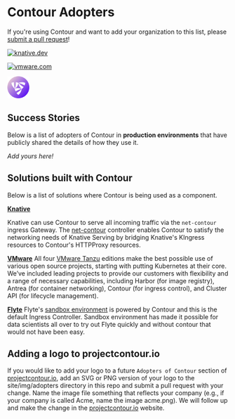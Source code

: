 # Contour Adopters

If you're using Contour and want to add your organization to this list, please
[submit a pull request][1]!

<a href="https://knative.dev" border="0" target="_blank"><img alt="knative.dev" src="site/img/adopters/knative.svg" height="50"></a>

<a href="https://www.vmware.com" border="0" target="_blank"><img alt="vmware.com" src="site/img/adopters/VMware-logo-grey.jpg" height="50"></a>

<a href="https://flyte.org/" border="0" target="_blank"><img alt="flyte.com" src="site/img/adopters/flyte.png" height="50"></a>&nbsp; &nbsp; &nbsp;

## Success Stories

Below is a list of adopters of Contour in **production environments** that have
publicly shared the details of how they use it.

_Add yours here!_

## Solutions built with Contour

Below is a list of solutions where Contour is being used as a component.

**[Knative](https://knative.dev)**

Knative can use Contour to serve all incoming traffic via the `net-contour` ingress Gateway. The [net-contour](https://github.com/knative-sandbox/net-contour) controller enables Contour to satisfy the networking needs of Knative Serving by bridging Knative's KIngress resources to Contour's HTTPProxy resources.

**[VMware](https://tanzu.vmware.com/tanzu)**
All four [VMware Tanzu](https://tanzu.vmware.com/content/blog/simplify-your-approach-to-application-modernization-with-4-simple-editions-for-the-tanzu-portfolio) editions make the best possible use of various open source projects, starting with putting Kubernetes at their core. We’ve included leading projects to provide our customers with flexibility and a range of necessary capabilities, including Harbor (for image registry), Antrea (for container networking), Contour (for ingress control), and Cluster API (for lifecycle management).

**[Flyte](https://flyte.org/)**
Flyte's [sandbox environment](https://docs.flyte.org/en/latest/deployment/sandbox.html#deployment-sandbox) is powered by Contour and this is the default Ingress Controller. Sandbox environment has made it possible for data scientists all over to try out Flyte quickly and without contour that would not have been easy.

## Adding a logo to projectcontour.io

If you would like to add your logo to a future `Adopters of Contour` section
of [projectcontour.io][2], add an SVG or PNG version of your logo to the site/img/adopters
directory in this repo and submit a pull request with your change.
Name the image file something that reflects your company
(e.g., if your company is called Acme, name the image acme.png).
We will follow up and make the change in the [projectcontour.io][2] website.

[1]: https://github.com/projectcontour/contour/pulls
[2]: https://projectcontour.io
